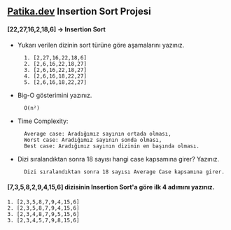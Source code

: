 ## [Patika.dev](https://www.patika.dev/tr) Insertion Sort Projesi

#### [22,27,16,2,18,6] -> Insertion Sort

- Yukarı verilen dizinin sort türüne göre aşamalarını yazınız.

		1. [2,27,16,22,18,6]
		2. [2,6,16,22,18,27]
		3. [2,6,16,22,18,27]
		4. [2,6,16,18,22,27]
		5. [2,6,16,18,22,27]
	
	
- Big-O gösterimini yazınız.

		O(n²)
		
- Time Complexity: 

		Average case: Aradığımız sayının ortada olması,
		Worst case: Aradığımız sayının sonda olması, 
		Best case: Aradığımız sayının dizinin en başında olması.
		
- Dizi sıralandıktan sonra 18 sayısı hangi case kapsamına girer? Yazınız.
		
		Dizi sıralandıktan sonra 18 sayısı Average Case kapsamına girer.


#### [7,3,5,8,2,9,4,15,6] dizisinin Insertion Sort'a göre ilk 4 adımını yazınız.
	1. [2,3,5,8,7,9,4,15,6]
	2. [2,3,5,8,7,9,4,15,6]
	3. [2,3,4,8,7,9,5,15,6]
	3. [2,3,4,5,7,9,8,15,6]
